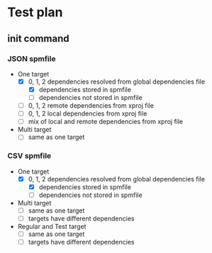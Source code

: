# Test plan

## init command

### JSON spmfile

- One target
	- [x] 0, 1, 2 dependencies resolved from global dependencies file
		- [x] dependencies stored in spmfile
		- [ ] dependencies not stored in spmfile
	- [ ] 0, 1, 2 remote dependencies from xproj file
	- [ ] 0, 1, 2 local dependencies from xproj file
	- [ ] mix of local and remote dependencies from xproj file

- Multi target
	- [ ] same as one target

### CSV spmfile

- One target
	- [x] 0, 1, 2 dependencies resolved from global dependencies file
		- [x] dependencies stored in spmfile
		- [ ] dependencies not stored in spmfile

- Multi target
	- [ ] same as one target
	- [ ] targets have different dependencies

- Regular and Test target
	- [ ] same as one target
	- [ ] targets have different dependencies